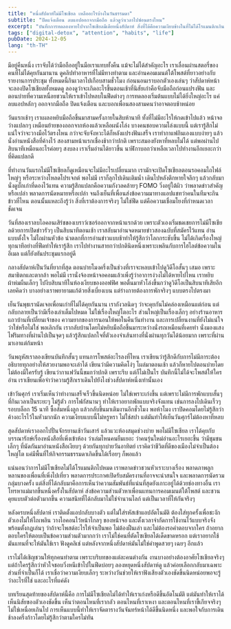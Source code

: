 ```yaml
---
title: "หนึ่งสัปดาห์ไม่มีโซเชียล เหลืออะไรบ้างในวันธรรมดา"
subtitle: "ปิดแจ้งเตือน ลบแอปออกจากมือถือ แล้วดูว่าเวลาไปซ่อนตรงไหน"
excerpt: "บันทึกการทดลองหายไปจากโซเชียลมีเดียหนึ่งสัปดาห์ สิ่งที่ได้คือความเงียบข้างในที่ไม่ได้โรแมนติกเกินจริง และนิสัยเล็กๆ ที่อยากเก็บไว้ต่อ"
tags: ["digital-detox", "attention", "habits", "life"]
pubDate: 2024-12-05
lang: "th-TH"
---
```


มีอยู่คืนหนึ่ง เราจับได้ว่ามือถืออยู่ในมือเราแทบทั้งคืน แม้จะไม่ได้สำคัญอะไร เราเลื่อนผ่านสตอรี่ของคนที่ไม่ได้คุยกันมานาน ดูคลิปทำอาหารที่ไม่มีทางทำตาม และอ่านคอมเมนต์ใต้โพสต์ที่ยาวอย่างกับรายงานการประชุม ทั้งหมดนี้กินเวลาไปเกือบสามชั่วโมง ก่อนนอนเราบอกตัวเองเล่นๆ ว่าสัปดาห์หน้าจะลองปิดโซเชียลทั้งหมดดู ลองดูว่าจะเกิดอะไรขึ้นตอนเช้าที่นิสัยเก่าคือจับมือถือก่อนแปรงฟัน และตอนบ่ายที่ความเหนื่อยชวนให้เราเข้าไปหลบในฟีดต่างๆ การทดลองเริ่มต้นแบบไม่ได้ยิ่งใหญ่อะไร แค่ลบแอปหลักๆ ออกจากมือถือ ปิดแจ้งเตือน และบอกเพื่อนสองสามคนว่าอาจตอบช้าหน่อย

วันแรกเช้าๆ เราเผลอหยิบมือถือขึ้นมาสามครั้งภายในสิบห้านาที ทั้งที่ไม่มีอะไรให้กดเข้าไปแล้ว หน้าจอว่างแปลกๆ เหมือนย้ายของออกจากห้องแล้วเหลือผนังโล่ง บางคนชอบความโล่งแบบนี้ แต่เรารู้สึกไม่แน่ใจว่าจะวางมือไว้ตรงไหน กว่าจะจับจังหวะได้ก็หลังแปรงฟันเสร็จ เราทำกาแฟกินเองแบบง่ายๆ แล้วนั่งอ่านหนังสือที่ค้างไว้ สองสามหน้าแรกเชื่องช้ากว่าปกติ เพราะสมองยังหาที่หลบไม่ได้ แต่พอผ่านไปสิบนาทีเหมือนอะไรค่อยๆ สงบลง เราเริ่มอ่านได้ยาวขึ้น นาฬิกาบอกว่าเหลือเวลาไปทำงานอีกเยอะกว่าที่คิดแปลกดี

ที่ทำงานวันแรกไม่มีโซเชียลก็ดูเหมือนจะไม่มีอะไรเปลี่ยนมาก เรามักจะเปิดโซเชียลตอนรอคอมไถไฟล์ใหญ่ๆ หรือระหว่างโหลดโปรเจกต์ พอไม่มี เราก็ลุกไปเดินเติมน้ำ เดินไปหลังตึกหายใจลึกๆ แล้วกลับมานั่งดูบั๊กเก่าที่ดองไว้แทน ความรู้สึกแปลกคือความกังวลคล้ายๆ FOMO วิ่งอยู่ใต้ผิว ว่าพลาดข่าวสำคัญหรือเปล่า พลาดการนัดหมายหรือเปล่า จนถึงเย็นที่เพื่อนส่งข้อความมาทางแอปแชทว่าคนในทีมจะกินข้าวที่ไหน ตอนนั้นแหละถึงรู้ว่า สิ่งที่เราต้องการจริงๆ ไม่ใช่ฟีด แต่คือความเชื่อมโยงที่กำหนดเวลาชัดเจน

วันที่สองเราลบไอคอนเสิร์ชของเบราว์เซอร์ออกจากหน้าแรกด้วย เพราะตัวเองเริ่มชดเชยการไม่มีโซเชียลด้วยการเปิดข่าวรัวๆ เป็นสิบนาทีตอนเช้า เราสลับมาอ่านจดหมายข่าวสองฉบับที่สมัครไว้แทน อ่านแบบตั้งใจ ไม่ไถผ่านหัวข้อ น่าตลกที่การอ่านข่าวแบบช้าทำให้รู้สึกว่าโลกกระชับขึ้น ไม่ได้เกิดเรื่องใหญ่ทุกนาทีอย่างที่ฟีดทำให้เรารู้สึก เราไปทำงานสายกว่าปกตินิดหนึ่งเพราะเพลินกับการไฮไลต์ข้อความในอีเมล แต่ก็ยังทันประชุมแรกอยู่ดี

กลางสัปดาห์เป็นวันที่ยากที่สุด ตอนบ่ายโมงครึ่งเป็นช่วงที่เราจะหลบเข้าไปดูวิดีโอสั้นๆ เสมอ เพราะสมาธิตกและตากล้า พอไม่มี เรานั่งจ้องหน้าจอคอมแล้วเพิ่งรู้ว่าอาการง่วงไม่ได้หายไปไหน เราหยิบผ้าห่มผืนเล็กๆ ไปงีบสิบนาทีในห้องเงียบของออฟฟิศ พอตื่นมาหัวโล่งขึ้นกว่าดูวิดีโอเป็นสิบนาทีเสียอีก เลยคิดว่า บางอย่างเราพยายามแก้ด้วยสิ่งเบี่ยงเบน แต่ร่างกายต้องการพักจริงๆ แบบตรงไปตรงมา

เย็นวันพุธเรานัดเจอเพื่อนเก่าที่ไม่ได้คุยกันนาน เรากังวลนิดๆ ว่าจะคุยกันไม่คล่องเหมือนแต่ก่อน แต่กลับกลายเป็นว่ามีเรื่องเล่าเต็มไปหมด ไม่ใช่เรื่องใหญ่โตอะไร ส่วนใหญ่เป็นเรื่องเล็กๆ อย่างร้านอาหารแถวบ้านที่เปลี่ยนเจ้าของ ความยากของการนอนให้พอในคืนวันทำงาน และการเปลี่ยนงานที่ยังไม่แน่ใจว่าใช่หรือไม่ใช่ พอเลิกกัน เรากลับบ้านโดยไม่หยิบมือถือขึ้นมาระหว่างนั่งรถเหมือนที่เคยทำ นั่งมองแสงไฟริมทางที่ผ่านไปเป็นจุดๆ แล้วรู้สึกแปลกใจที่ตัวเองจำเส้นทางที่นั่งผ่านทุกวันได้น้อยมาก เพราะที่ผ่านมาเอาแต่ก้มหน้า

วันพฤหัสเราลองเขียนบันทึกสั้นๆ แทนการโพสต์อะไรลงที่ไหน เราเขียนว่ารู้สึกดีกับการไม่มีภาระต้องอธิบายทุกอย่างให้สวยงามพอจะเล่าได้ เขียนว่ามีความคิดโง่ๆ โผล่มาตอนเช้า แล้วก็หายไปตอนบ่ายโดยไม่ต้องมีใครรับรู้ เขียนว่ากาแฟวันนี้ขมกว่าปกติ เพราะรีบ แต่ก็ไม่เป็นไร บันทึกนี้ไม่ได้จะโพสต์ให้ใครอ่าน เราเขียนเพื่อจำว่าความรู้สึกเราเดินไปยังไงช่วงสัปดาห์หนึ่งเท่านั้นเอง

เข้าวันศุกร์ เราเริ่มเห็นว่าทำงานเสร็จเร็วขึ้นนิดหน่อย ไม่ใช่เพราะเก่งขึ้น แต่เพราะไม่มีการพักแบบสั้นๆ ที่กินเวลาเป็นระยะๆ ไม่รู้ตัว การโฟกัสนานๆ ทำให้เราอยากพักแบบจริงจังแทน เช่นการลงไปเดินเร็วๆ รอบบล็อก 15 นาที ซื้อส้มหนึ่งลูก แล้วกลับขึ้นมาเติมงานอีกชั่วโมง พอห้าโมง เราปิดคอมโดยไม่รู้สึกว่าค้างอะไรไว้ในหัวมากนัก ความเงียบแบบนี้ไม่หรูหรา ไม่ใช่สปา แต่มันทำให้เย็นวันศุกร์ไม่ต้องหาที่หลบ

สุดสัปดาห์เราออกไปปั่นจักรยานเช้าวันเสาร์ แล้วแวะห้องสมุดช่วงบ่าย พอไม่มีโซเชียล เราได้คุยกับบรรณารักษ์เรื่องหนังสือที่เพิ่งเข้าห้อง ว่าเล่มไหนคนยืมเยอะ ว่าคนรุ่นใหม่อ่านอะไรเยอะขึ้น ว่ามีชุมชนเล็กๆ ที่นัดกันมาอ่านหนังสือเงียบๆ ด้วยกันทุกบ่ายวันอาทิตย์ เราคิดว่าชีวิตที่ดีของเมืองไม่จำเป็นต้องใหญ่โต แค่มีพื้นที่ให้กิจกรรมธรรมดาเกิดขึ้นได้เรื่อยๆ ก็พอแล้ว

แน่นอนว่าการไม่มีโซเชียลไม่ได้โรแมนติกไปหมด เราพลาดข่าวชวนหัวเราะบางเรื่อง พลาดภาพลูกหลานของเพื่อนที่เพิ่งไปเที่ยว พลาดการประกาศเปิดรับสมัครงานที่อาจจะน่าสนใจ และพลาดการนัดรวมกลุ่มบางครั้ง แต่สิ่งที่ได้กลับมาคือการเห็นว่าความสัมพันธ์ที่แน่นที่สุดยังเกาะอยู่ได้ด้วยช่องทางอื่น เราโทรหาแม่มากขึ้นหนึ่งครั้งในสัปดาห์ ส่งข้อความส่วนตัวหาเพื่อนแทนการคอมเมนต์ใต้โพสต์ และชวนคุยแบบตัวต่อตัวมากขึ้น ความสนิทที่ได้กลับมาไม่ใช่จำนวนไลก์ แต่เป็นเวลาที่ให้กันจริงๆ

หลังครบหนึ่งสัปดาห์ เราติดตั้งแอปกลับบางตัว แต่ไม่ใส่รหัสเข้าแอปอัตโนมัติ ต้องใส่ทุกครั้งเพื่อชะงักตัวเองไม่ให้ไถเพลิน วางไอคอนไว้หน้าไกลๆ ของหน้าจอ และตั้งเวลาจำกัดการใช้งานไว้แบบจริงจัง พร้อมตั้งกฎเล่นๆ ว่าถ้าจะโพสต์อะไรให้จำเป็นพอ ไม่ต้องฝืนเล่า และไม่ต้องรอคำตอบจากใคร ถ้าอยากตอบใครให้ตอบเป็นข้อความส่วนตัวมากกว่า เราไม่ใช่คนที่ตัดโซเชียลได้เด็ดขาดหรอก แต่เราอยากใช้มันแทนที่จะให้มันใช้เรา ฟังดูคลิเช่ แต่หลังจากหนึ่งสัปดาห์มันไม่ใช่คำพูดสวยๆ เฉยๆ อีกแล้ว

เราไม่ได้เชิญชวนให้ทุกคนทำตาม เพราะบริบทของแต่ละคนต่างกัน งานบางอย่างต้องอาศัยโซเชียลจริงๆ แต่ถ้าใครรู้สึกว่าหัวใจชอบวิ่งหนีเข้าไปในฟีดบ่อยๆ ลองหยุดหนึ่งสัปดาห์ดู แล้วค่อยเลือกกลับมาเฉพาะส่วนที่จำเป็นก็ได้ เราเชื่อว่าความเงียบเล็กๆ ระหว่างวันช่วยให้เราฟังเสียงตัวเองชัดขึ้นนิดหน่อยพอจะรู้ว่าอะไรที่ใช่ และอะไรที่แค่ดัง

บทเรียนสุดท้ายของสัปดาห์นี้คือ การไม่มีโซเชียลไม่ได้ทำให้เราเก่งหรือดีขึ้นอัตโนมัติ แต่มันทำให้เราได้เห็นนิสัยของตัวเองชัดขึ้น เห็นว่าตอนไหนที่เรากลัว ตอนไหนที่เราเหงา และตอนไหนที่เราขี้เกียจจริงๆ ไม่ใช่เหนื่อยเกินไป การเห็นแบบนี้ทำให้เราจัดตารางวันจันทร์หน้าได้ดีขึ้นนิดหนึ่ง และพอใจกับการเดินช้าลงครึ่งก้าวโดยไม่รู้สึกว่าตามใครไม่ทัน


